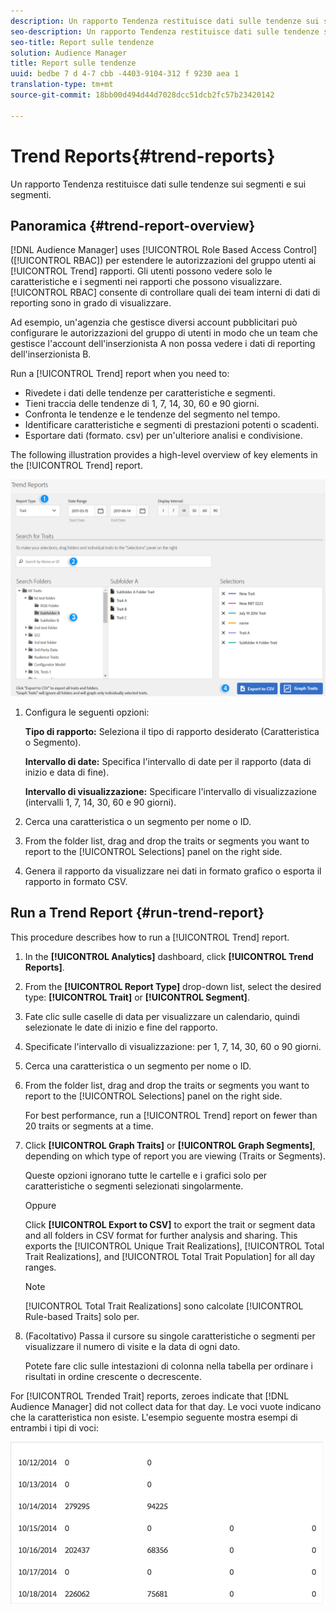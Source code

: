 ```yaml
---
description: Un rapporto Tendenza restituisce dati sulle tendenze sui segmenti e sui segmenti.
seo-description: Un rapporto Tendenza restituisce dati sulle tendenze sui segmenti e sui segmenti.
seo-title: Report sulle tendenze
solution: Audience Manager
title: Report sulle tendenze
uuid: bedbe 7 d 4-7 cbb -4403-9104-312 f 9230 aea 1
translation-type: tm+mt
source-git-commit: 18bb00d494d44d7028dcc51dcb2fc57b23420142

---
```



# Trend Reports{#trend-reports}

Un rapporto Tendenza restituisce dati sulle tendenze sui segmenti e sui segmenti.

## Panoramica {#trend-report-overview}

<!-- 

c_trend_reports.xml

 -->

[!DNL Audience Manager] uses [!UICONTROL Role Based Access Control] ([!UICONTROL RBAC]) per estendere le autorizzazioni del gruppo utenti ai [!UICONTROL Trend] rapporti. Gli utenti possono vedere solo le caratteristiche e i segmenti nei rapporti che possono visualizzare. [!UICONTROL RBAC] consente di controllare quali dei team interni di dati di reporting sono in grado di visualizzare.

Ad esempio, un'agenzia che gestisce diversi account pubblicitari può configurare le autorizzazioni del gruppo di utenti in modo che un team che gestisce l'account dell'inserzionista A non possa vedere i dati di reporting dell'inserzionista B.

Run a [!UICONTROL Trend] report when you need to:

* Rivedete i dati delle tendenze per caratteristiche e segmenti.
* Tieni traccia delle tendenze di 1, 7, 14, 30, 60 e 90 giorni.
* Confronta le tendenze e le tendenze del segmento nel tempo.
* Identificare caratteristiche e segmenti di prestazioni potenti o scadenti.
* Esportare dati (formato. csv) per un'ulteriore analisi e condivisione.

The following illustration provides a high-level overview of key elements in the [!UICONTROL Trend] report.

![](assets/trend_reports.png)

1. Configura le seguenti opzioni:

   **Tipo di rapporto:** Seleziona il tipo di rapporto desiderato (Caratteristica o Segmento).

   **Intervallo di date:** Specifica l'intervallo di date per il rapporto (data di inizio e data di fine).

   **Intervallo di visualizzazione:** Specificare l'intervallo di visualizzazione (intervalli 1, 7, 14, 30, 60 e 90 giorni).

2. Cerca una caratteristica o un segmento per nome o ID.
3. From the folder list, drag and drop the traits or segments you want to report to the [!UICONTROL Selections] panel on the right side.
4. Genera il rapporto da visualizzare nei dati in formato grafico o esporta il rapporto in formato CSV.

## Run a Trend Report {#run-trend-report}

This procedure describes how to run a [!UICONTROL Trend] report.

<!-- 

t_working_with_trend_reports.xml

 -->

1. In the **[!UICONTROL Analytics]** dashboard, click **[!UICONTROL Trend Reports]**.
1. From the **[!UICONTROL Report Type]** drop-down list, select the desired type: **[!UICONTROL Trait]** or **[!UICONTROL Segment]**.
1. Fate clic sulle caselle di data per visualizzare un calendario, quindi selezionate le date di inizio e fine del rapporto.
1. Specificate l'intervallo di visualizzazione: per 1, 7, 14, 30, 60 o 90 giorni.
1. Cerca una caratteristica o un segmento per nome o ID.
1. From the folder list, drag and drop the traits or segments you want to report to the [!UICONTROL Selections] panel on the right side.

   For best performance, run a [!UICONTROL Trend] report on fewer than 20 traits or segments at a time.
1. Click **[!UICONTROL Graph Traits]** or **[!UICONTROL Graph Segments]**, depending on which type of report you are viewing (Traits or Segments).

   Queste opzioni ignorano tutte le cartelle e i grafici solo per caratteristiche o segmenti selezionati singolarmente.

   Oppure

   Click **[!UICONTROL Export to CSV]** to export the trait or segment data and all folders in CSV format for further analysis and sharing. This exports the [!UICONTROL Unique Trait Realizations], [!UICONTROL Total Trait Realizations], and [!UICONTROL Total Trait Population] for all day ranges.

   >[!NOTE]
   >
   >[!UICONTROL Total Trait Realizations] sono calcolate [!UICONTROL Rule-based Traits] solo per.

1. (Facoltativo) Passa il cursore su singole caratteristiche o segmenti per visualizzare il numero di visite e la data di ogni dato.

   Potete fare clic sulle intestazioni di colonna nella tabella per ordinare i risultati in ordine crescente o decrescente.

For [!UICONTROL Trended Trait] reports, zeroes indicate that [!DNL Audience Manager] did not collect data for that day. Le voci vuote indicano che la caratteristica non esiste. L'esempio seguente mostra esempi di entrambi i tipi di voci:

![](assets/trended_data.png)
